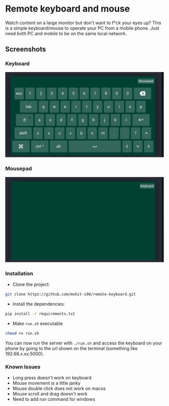 # Remote keyboard and mouse

Watch content on a large monitor but don't want to f*ck your eyes up? This is a simple keyboard/mouse to operate your PC from a mobile phone. Just need both PC and mobile to be on the same local network.

## Screenshots

### Keyboard
<img src="screenshots/keyboard.jpeg" ro/>

### Mousepad
<img src="screenshots/mousepad.jpeg"/>

### Installation

 - Clone the project:
```sh
git clone https://github.com/mohit-s96/remote-keyboard.git
```
- Install the dependencies:
```sh
pip install -r requirements.txt
```
- Make `run.sh` executable
```sh
chmod +x run.sh
```

You can now run the server with `./run.sh` and access the keyboard on your phone by going to the url shown on the terminal (something like 192.68.x.xx:5000).

### Known Issues
- Long press doesn't work on keyboard
- Mouse movement is a little janky
- Mouse double click does not work on macos
- Mouse scroll and drag doesn't work
- Need to add run command for windows




